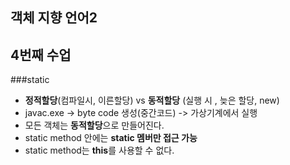 객체 지향 언어2 
---
4번째 수업
---

###static
* **정적할당**(컴파일시, 이른할당) vs **동적할당** (실행 시 , 늦은 할당, new)
* javac.exe -> byte code 생성(중간코드) -> 가상기계에서 실행
* 모든 객체는 **동적할당**으로 만들어진다.
* static method 안에는 **static 멤버만 접근 가능**
* static method는 **this**를 사용할 수 없다.



